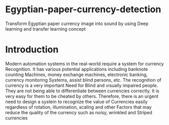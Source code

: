 # Egyptian-paper-currency-detection
Transform Egyptian paper currency image into sound by using Deep learning and transfer learning concept 
# Introduction
Modern automation systems in the real-world require a system for currency Recognition. It has various potential applications including banknote counting Machines, money exchange machines, electronic banking, currency monitoring Systems, assist blind persons, etc. The recognition of currency is a very important Need for Blind and visually impaired people. 
They are not being able to differentiate between currencies correctly. It is very easy for them to be cheated by others. 
Therefore, there is an urgent need to design a system to recognize the value of Currencies easily regardless of rotation, illumination, scaling and other Factors that may reduce the quality of the currency such as noisy, wrinkled and Striped currencies

